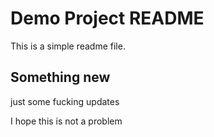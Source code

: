 # Demo Project README

This is a simple readme file.

## Something new

just some fucking updates

I hope this is not a problem